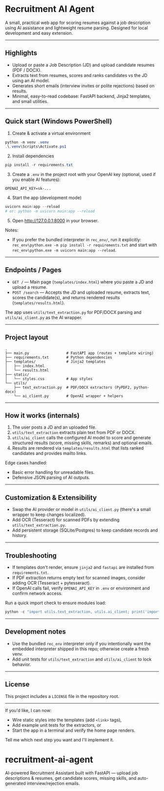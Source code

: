 # Recruitment AI Agent

A small, practical web app for scoring resumes against a job description using AI assistance and lightweight resume parsing. Designed for local development and easy extension.

---

## Highlights

- Upload or paste a Job Description (JD) and upload candidate resumes (PDF / DOCX).
- Extracts text from resumes, scores and ranks candidates vs the JD using an AI model.
- Generates short emails (interview invites or polite rejections) based on results.
- Minimal, easy-to-read codebase: FastAPI backend, Jinja2 templates, and small utilities.

---

## Quick start (Windows PowerShell)

1. Create & activate a virtual environment

```powershell
python -m venv .venv
.\.venv\Scripts\Activate.ps1
```

2. Install dependencies

```powershell
pip install -r requirements.txt
```

3. Create a `.env` in the project root with your OpenAI key (optional, used if you enable AI features):

```
OPENAI_API_KEY=sk-...
```

4. Start the app (development mode)

```powershell
uvicorn main:app --reload
# or: python -m uvicorn main:app --reload
```

5. Open http://127.0.0.1:8000 in your browser.

Notes:
- If you prefer the bundled interpreter in `rec_env/`, run it explicitly: `rec_env\python.exe -m pip install -r requirements.txt` and start with `rec_env\python.exe -m uvicorn main:app --reload`.

---

## Endpoints / Pages

- `GET /` — Main page (`templates/index.html`) where you paste a JD and upload a resume.
- `POST /search` — Accepts the JD and uploaded resume, extracts text, scores the candidate(s), and returns rendered results (`templates/results.html`).

The app uses `utils/text_extraction.py` for PDF/DOCX parsing and `utils/ai_client.py` as the AI wrapper.

---

## Project layout

```
.
├── main.py                 # FastAPI app (routes + template wiring)
├── requirements.txt        # Python dependencies
├── templates/              # Jinja2 templates
│   ├── index.html
│   └── results.html
├── static/
│   └── styles.css          # App styles
└── utils/
    ├── text_extraction.py  # PDF/DOCX extractors (PyPDF2, python-docx)
    └── ai_client.py        # OpenAI wrapper + helpers
```

---

## How it works (internals)

1. The user posts a JD and an uploaded file.
2. `utils/text_extraction` extracts plain text from PDF or DOCX.
3. `utils/ai_client` calls the configured AI model to score and generate structured results (score, missing skills, remarks) and optional emails.
4. Results are rendered via `templates/results.html` that lists ranked candidates and provides mailto links.

Edge cases handled:
- Basic error handling for unreadable files.
- Defensive JSON parsing of AI outputs.

---

## Customization & Extensibility

- Swap the AI provider or model in `utils/ai_client.py` (there's a small wrapper to keep changes localized).
- Add OCR (Tesseract) for scanned PDFs by extending `utils/text_extraction.py`.
- Add persistent storage (SQLite/Postgres) to keep candidate records and history.

---

## Troubleshooting

- If templates don't render, ensure `jinja2` and `fastapi` are installed from `requirements.txt`.
- If PDF extraction returns empty text for scanned images, consider adding OCR (Tesseract + pytesseract).
- If OpenAI calls fail, verify `OPENAI_API_KEY` in `.env` or environment and confirm network access.

Run a quick import check to ensure modules load:

```powershell
python -c "import utils.text_extraction, utils.ai_client; print('imports OK')"
```

---

## Development notes

- Use the bundled `rec_env` interpreter only if you intentionally want the embedded interpreter shipped in this repo; otherwise create a fresh venv.
- Add unit tests for `utils/text_extraction` and `utils/ai_client` to lock behavior.

---

## License

This project includes a `LICENSE` file in the repository root.

---

If you'd like, I can now:

- Wire static styles into the templates (add `<link>` tags),
- Add example unit tests for the extractors, or
- Start the app in a terminal and verify the home page renders.

Tell me which next step you want and I'll implement it.
# recruitment-ai-agent
AI-powered Recruitment Assistant built with FastAPI — upload job descriptions &amp; resumes, get candidate scores, missing skills, and auto-generated interview/rejection emails.
